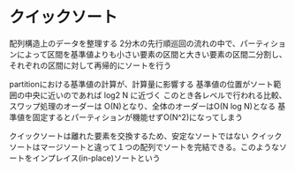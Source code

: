 # クイックソート
配列構造上のデータを整理する
2分木の先行順巡回の流れの中で、パーティションによって区間を基準値よりも小さい要素の区間と大きい要素の区間二分割し、それぞれの区間に対して再帰的にソートを行う

partitionにおける基準値の計算が、計算量に影響する
基準値の位置がソート範囲の中央に近いのであれば log2 N に近づく
このとき各レベルで行われる比較、スワップ処理のオーダーは O(N)となり、全体のオーダーはO(N log N)となる
基準値を固定するとパーティションが機能せずO(N^2)になってしまう

クイックソートは離れた要素を交換するため、安定なソートではない
クイックソートはマージソートと違って１つの配列でソートを完結できる。このようなソートをインプレイス(in-place)ソートという
